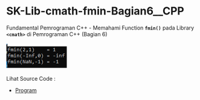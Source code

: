 # SK-Lib-cmath-fmin-Bagian6__CPP
Fundamental Pemrograman C++ - Memahami Function <code><b>fmin()</b></code> pada Library <code><b>&lt;cmath></b></code> di Pemrograman C++ (Bagian 6)<br><br>
<img src="https://github.com/RizkyKhapidsyah/SK-Lib-cmath-fmin-Bagian6__CPP/blob/master/SK-Lib-cmath-fmin-Bagian6__CPP/result/001.PNG"><br><br>
Lihat Source Code : <br>
- <a href="https://github.com/RizkyKhapidsyah/SK-Lib-cmath-fmin-Bagian6__CPP/blob/master/SK-Lib-cmath-fmin-Bagian6__CPP/Source.cpp">Program</a>

